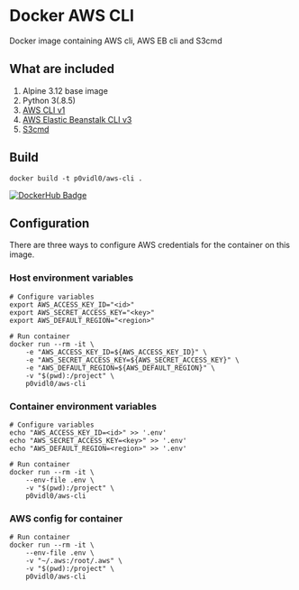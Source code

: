 # Docker AWS CLI
Docker image containing AWS cli, AWS EB cli and S3cmd

## What are included
1. Alpine 3.12 base image
1. Python 3(.8.5)
1. [AWS CLI v1](https://docs.aws.amazon.com/cli/latest/reference/)
1. [AWS Elastic Beanstalk CLI v3](https://docs.aws.amazon.com/cli/latest/reference/)
1. [S3cmd](https://github.com/s3tools/s3cmd)

## Build
```shell script
docker build -t p0vidl0/aws-cli .
```
[![DockerHub Badge](http://dockeri.co/image/p0vidl0/aws-cli)](https://hub.docker.com/r/p0vidl0/aws-cli/)

## Configuration
There are three ways to configure AWS credentials for the container on this image.

### Host environment variables

```shell script
# Configure variables
export AWS_ACCESS_KEY_ID="<id>"
export AWS_SECRET_ACCESS_KEY="<key>"
export AWS_DEFAULT_REGION="<region>"

# Run container
docker run --rm -it \
	-e "AWS_ACCESS_KEY_ID=${AWS_ACCESS_KEY_ID}" \
	-e "AWS_SECRET_ACCESS_KEY=${AWS_SECRET_ACCESS_KEY}" \
	-e "AWS_DEFAULT_REGION=${AWS_DEFAULT_REGION}" \
	-v "$(pwd):/project" \
	p0vidl0/aws-cli
```

### Container environment variables
```shell script
# Configure variables
echo "AWS_ACCESS_KEY_ID=<id>" >> '.env' 
echo "AWS_SECRET_ACCESS_KEY=<key>" >> '.env' 
echo "AWS_DEFAULT_REGION=<region>" >> '.env' 

# Run container
docker run --rm -it \
	--env-file .env \
	-v "$(pwd):/project" \
	p0vidl0/aws-cli
```

### AWS config for container
```shell script
# Run container
docker run --rm -it \
	--env-file .env \
	-v "~/.aws:/root/.aws" \
	-v "$(pwd):/project" \
	p0vidl0/aws-cli
```
